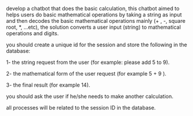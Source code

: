 develop a chatbot that does the basic calculation, this chatbot aimed to helps users do basic mathematical operations by taking a string as input and then decodes the basic mathematical operations mainly (+ , -, square root, *, ...etc), the solution converts a user input (string) to mathematical operations and digits. 

you should create a unique id for the session and store the following in the database:  

1- the string request from the user (for example: please add 5 to 9). 

2- the mathematical form of the user request (for example 5 + 9 ). 

3- the final result (for example 14). 

 

you should ask the user if he/she needs to make another calculation. 

all processes will be related to the session ID in the database. 

